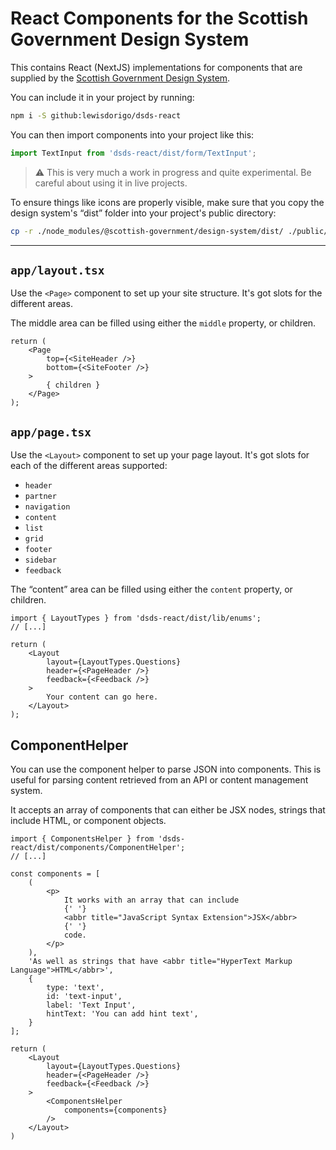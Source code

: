 # React Components for the Scottish Government Design System

This contains React (NextJS) implementations for components that are supplied by the
[Scottish Government Design System][dsds].

You can include it in your project by running:

```bash
npm i -S github:lewisdorigo/dsds-react
```

You can then import components into your project like this:
```typescript
import TextInput from 'dsds-react/dist/form/TextInput';
```

> ⚠️ This is very much a work in progress and quite experimental. Be careful about using it in live
> projects.

To ensure things like icons are properly visible, make sure that you copy the design system's “dist”
folder into your project's public directory:
```bash
cp -r ./node_modules/@scottish-government/design-system/dist/ ./public/design-system
```

----

## `app/layout.tsx`
Use the `<Page>` component to set up your site structure. It's got slots for the different areas.

The middle area can be filled using either the `middle` property, or children.

```tsx
return (
    <Page
        top={<SiteHeader />}
        bottom={<SiteFooter />}
    >
        { children }
    </Page>
);
```

## `app/page.tsx`
Use the `<Layout>` component to set up your page layout. It's got slots for each of the different
areas supported:
- `header`
- `partner`
- `navigation`
- `content`
- `list`
- `grid`
- `footer`
- `sidebar`
- `feedback`

The “content” area can be filled using either the `content` property, or children.

```tsx
import { LayoutTypes } from 'dsds-react/dist/lib/enums';
// [...]

return (
    <Layout
        layout={LayoutTypes.Questions}
        header={<PageHeader />}
        feedback={<Feedback />}
    >
        Your content can go here.
    </Layout>
);
```

## ComponentHelper
You can use the component helper to parse JSON into components. This is useful for parsing content
retrieved from an API or content management system.

It accepts an array of components that can either be JSX nodes, strings that include HTML, or
component objects.

```tsx
import { ComponentsHelper } from 'dsds-react/dist/components/ComponentHelper';
// [...]

const components = [
    (
        <p>
            It works with an array that can include
            {' '}
            <abbr title="JavaScript Syntax Extension">JSX</abbr>
            {' '}
            code.
        </p>
    ),
    'As well as strings that have <abbr title="HyperText Markup Language">HTML</abbr>',
    {
        type: 'text',
        id: 'text-input',
        label: 'Text Input',
        hintText: 'You can add hint text',
    }
];

return (
    <Layout
        layout={LayoutTypes.Questions}
        header={<PageHeader />}
        feedback={<Feedback />}
    >
        <ComponentsHelper
            components={components}
        />
    </Layout>
)
```

[dsds]: https://designsystem.gov.scot
